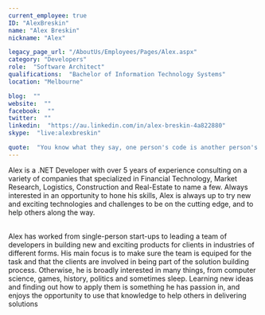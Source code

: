 ```yaml
---
current_employee: true
ID: "AlexBreskin"
name: "Alex Breskin"
nickname: "Alex"

legacy_page_url: "/AboutUs/Employees/Pages/Alex.aspx"
category: "Developers"
role:  "Software Architect"
qualifications:  "Bachelor of Information Technology Systems"
location: "Melbourne"

blog:  ""
website:  ""
facebook:  ""
twitter:  ""
linkedin:  "https://au.linkedin.com/in/alex-breskin-4a822880"
skype:  "live:alexbreskin"

quote:  "You know what they say, one person's code is another person's legacy? Let's try to avoid that"
---
```


​​​​Alex is a .NET Developer with over 5 years of experience consulting on a variety of companies that specialized in Financial Technology, Market Research, Logistics, Construction and Real-Estate to name a few. Always interested in an opportunity to hone his skills, Alex is always up to try new and exciting technologies and challenges to be on the cutting edge, and to help others along the way.​  
​  

Alex has worked from single-person start-ups to leading a team of developers in building new and exciting products for clients in industries of different forms. ​His main focus is to make sure the team is equiped for the task and that the clients are involved in being part of the solution building process. Otherwise, he is broadly interested in many things, from computer science, games, history, politics and sometimes sleep. Learning new ideas and finding out how to apply them is something he has passion in, and enjoys the opportunity to use that knowledge to help others in delivering solutions​  